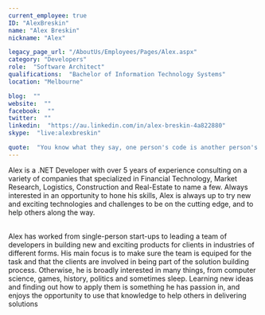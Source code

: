 ```yaml
---
current_employee: true
ID: "AlexBreskin"
name: "Alex Breskin"
nickname: "Alex"

legacy_page_url: "/AboutUs/Employees/Pages/Alex.aspx"
category: "Developers"
role:  "Software Architect"
qualifications:  "Bachelor of Information Technology Systems"
location: "Melbourne"

blog:  ""
website:  ""
facebook:  ""
twitter:  ""
linkedin:  "https://au.linkedin.com/in/alex-breskin-4a822880"
skype:  "live:alexbreskin"

quote:  "You know what they say, one person's code is another person's legacy? Let's try to avoid that"
---
```


​​​​Alex is a .NET Developer with over 5 years of experience consulting on a variety of companies that specialized in Financial Technology, Market Research, Logistics, Construction and Real-Estate to name a few. Always interested in an opportunity to hone his skills, Alex is always up to try new and exciting technologies and challenges to be on the cutting edge, and to help others along the way.​  
​  

Alex has worked from single-person start-ups to leading a team of developers in building new and exciting products for clients in industries of different forms. ​His main focus is to make sure the team is equiped for the task and that the clients are involved in being part of the solution building process. Otherwise, he is broadly interested in many things, from computer science, games, history, politics and sometimes sleep. Learning new ideas and finding out how to apply them is something he has passion in, and enjoys the opportunity to use that knowledge to help others in delivering solutions​  